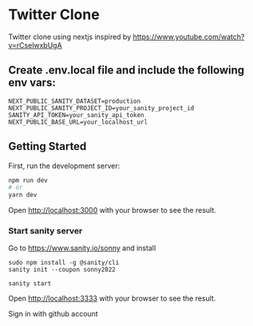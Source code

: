 # Twitter Clone

Twitter clone using nextjs inspired by https://www.youtube.com/watch?v=rCselwxbUgA

## Create .env.local file and include the following env vars:

```
NEXT_PUBLIC_SANITY_DATASET=production
NEXT_PUBLIC_SANITY_PROJECT_ID=your_sanity_project_id
SANITY_API_TOKEN=your_sanity_api_token
NEXT_PUBLIC_BASE_URL=your_localhost_url
```

## Getting Started

First, run the development server:

```bash
npm run dev
# or
yarn dev
```

Open [http://localhost:3000](http://localhost:3000) with your browser to see the result.

### Start sanity server

Go to https://www.sanity.io/sonny and install

```
sudo npm install -g @sanity/cli
sanity init --coupon sonny2022
```

```
sanity start
```

Open [http://localhost:3333](http://localhost:3333) with your browser to see the result.

Sign in with github account
